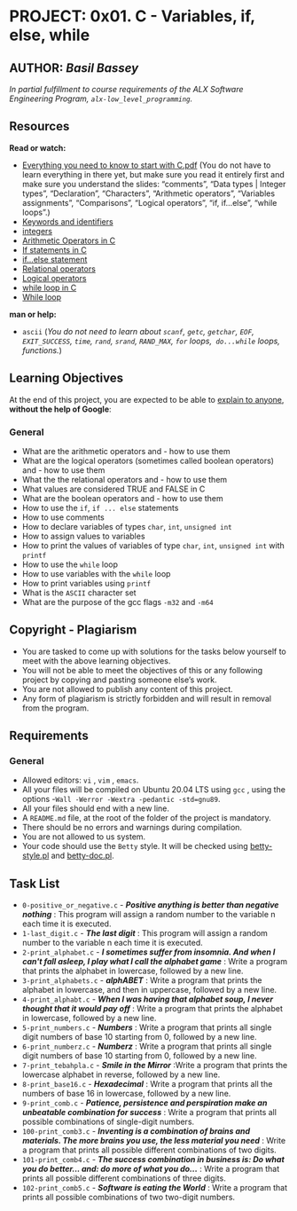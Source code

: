 # PROJECT: 0x01. C - Variables, if, else, while

## AUTHOR: *Basil Bassey*

*In partial fulfillment to course requirements of the ALX Software Engineering Program, `alx-low_level_programming`.*

## Resources

**Read or watch:**

- [Everything you need to know to start with C.pdf](https://intranet.alxswe.com/rltoken/PkAydT3D9u5pN3nPCAlNZQ) (You do not have to learn everything in there yet, but make sure you read it entirely first and make sure you understand the slides: “comments”, “Data types | Integer types”, “Declaration”, “Characters”, “Arithmetic operators”, “Variables assignments”, “Comparisons”, “Logical operators”, “if, if…else”, “while loops”.)
- [Keywords and identifiers](https://intranet.alxswe.com/rltoken/58ThnAAxwJv5s_ceKMMPhw)
- [integers](https://intranet.alxswe.com/rltoken/2sXkmDiD7BF7pNIOxMQWFA)
- [Arithmetic Operators in C](https://intranet.alxswe.com/rltoken/S-b9MN2iELhSEwCI093Vzw)
- [If statements in C](https://intranet.alxswe.com/rltoken/usvxrTB3ko5kGTq48p5fSA)
- [if…else statement](https://intranet.alxswe.com/rltoken/CU6mSX1qdZKOhDEgmToUGA)
- [Relational operators](https://intranet.alxswe.com/rltoken/O1N-qacaTC-BHXm3Dp3eUA)
- [Logical operators](https://intranet.alxswe.com/rltoken/TaX_y6ll4cRfxCrxG8ZuNQ)
- [while loop in C](https://intranet.alxswe.com/rltoken/mwx2_bj3gIFEgCqdwdTp4w)
- [While loop](https://intranet.alxswe.com/rltoken/MW4Ob-6JLWt7Zn6vZ0EsBw)

**man or help:**

- `ascii` (*You do not need to learn about `scanf`, `getc`, `getchar`, `EOF`, `EXIT_SUCCESS`, `time`, `rand`, `srand`, `RAND_MAX`, `for` loops,` do...while` loops, functions.*)

## Learning Objectives

At the end of this project, you are expected to be able to [explain to anyone](https://intranet.alxswe.com/rltoken/Uip4OgfLQdGP921TAMtCHQ), **without the help of Google**:

### General

- What are the arithmetic operators and - how to use them
- What are the logical operators (sometimes called boolean operators) and - how to use them
- What the the relational operators and - how to use them
- What values are considered TRUE and FALSE in C
- What are the boolean operators and - how to use them
- How to use the `if`, `if ... else` statements
- How to use comments
- How to declare variables of types `char`, `int`, `unsigned int`
- How to assign values to variables
- How to print the values of variables of type `char`, `int`, `unsigned int` with `printf`
- How to use the `while` loop
- How to use variables with the `while` loop
- How to print variables using `printf`
- What is the `ASCII` character set
- What are the purpose of the gcc flags `-m32` and `-m64`

## Copyright - Plagiarism

- You are tasked to come up with solutions for the tasks below yourself to meet with the above learning objectives.
- You will not be able to meet the objectives of this or any following project by copying and pasting someone else’s work.
- You are not allowed to publish any content of this project.
- Any form of plagiarism is strictly forbidden and will result in removal from the program.

## Requirements

### General

- Allowed editors: `vi` , `vim` , `emacs`.
- All your files will be compiled on Ubuntu 20.04 LTS using `gcc` , using the options -`Wall -Werror -Wextra -pedantic -std=gnu89`.
- All your files should end with a new line.
- A `README.md` file, at the root of the folder of the project is mandatory.
- There should be no errors and warnings during compilation.
- You are not allowed to us system.
- Your code should use the `Betty` style. It will be checked using [betty-style.pl](https://github.com/holbertonschool/Betty/blob/master/betty-style.pl) and [betty-doc.pl](https://github.com/holbertonschool/Betty/blob/master/betty-doc.pl).

## Task List

- `0-positive_or_negative.c` - ***Positive anything is better than negative nothing*** : This program will assign a random number to the variable n each time it is executed.
- `1-last_digit.c` - ***The last digit*** : This program will assign a random number to the variable n each time it is executed.
- `2-print_alphabet.c` - ***I sometimes suffer from insomnia. And when I can't fall asleep, I play what I call the alphabet game*** : Write a program that prints the alphabet in lowercase, followed by a new line.
- `3-print_alphabets.c` - ***alphABET*** : Write a program that prints the alphabet in lowercase, and then in uppercase, followed by a new line.
- `4-print_alphabt.c` - ***When I was having that alphabet soup, I never thought that it would pay off*** : Write a program that prints the alphabet in lowercase, followed by a new line.
- `5-print_numbers.c` - ***Numbers*** : Write a program that prints all single digit numbers of base 10 starting from 0, followed by a new line.
- `6-print_numberz.c` - ***Numberz*** : Write a program that prints all single digit numbers of base 10 starting from 0, followed by a new line.
- `7-print_tebahpla.c` - ***Smile in the Mirror*** :Write a program that prints the lowercase alphabet in reverse, followed by a new line.
- `8-print_base16.c` - ***Hexadecimal*** : Write a program that prints all the numbers of base 16 in lowercase, followed by a new line.
- `9-print_comb.c` - ***Patience, persistence and perspiration make an unbeatable combination for success*** : Write a program that prints all possible combinations of single-digit numbers.
- `100-print_comb3.c` - ***Inventing is a combination of brains and materials. The more brains you use, the less material you need*** : Write a program that prints all possible different combinations of two digits.
- `101-print_comb4.c` - ***The success combination in business is: Do what you do better... and: do more of what you do...*** : Write a program that prints all possible different combinations of three digits.
- `102-print_comb5.c` - ***Software is eating the World*** : Write a program that prints all possible combinations of two two-digit numbers.

